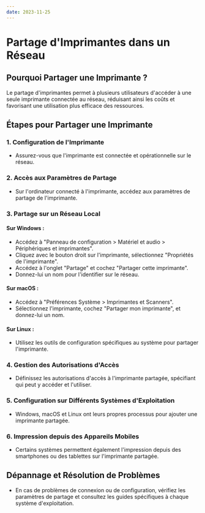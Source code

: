 ```yaml
---
date: 2023-11-25
---
```

# Partage d'Imprimantes dans un Réseau

## Pourquoi Partager une Imprimante ?
Le partage d'imprimantes permet à plusieurs utilisateurs d'accéder à une seule imprimante connectée au réseau, réduisant ainsi les coûts et favorisant une utilisation plus efficace des ressources.

## Étapes pour Partager une Imprimante

### 1. Configuration de l'Imprimante
- Assurez-vous que l'imprimante est connectée et opérationnelle sur le réseau.

### 2. Accès aux Paramètres de Partage
- Sur l'ordinateur connecté à l'imprimante, accédez aux paramètres de partage de l'imprimante.

### 3. Partage sur un Réseau Local
#### Sur Windows :
- Accédez à "Panneau de configuration > Matériel et audio > Périphériques et imprimantes".
- Cliquez avec le bouton droit sur l'imprimante, sélectionnez "Propriétés de l'imprimante".
- Accédez à l'onglet "Partage" et cochez "Partager cette imprimante".
- Donnez-lui un nom pour l'identifier sur le réseau.

#### Sur macOS :
- Accédez à "Préférences Système > Imprimantes et Scanners".
- Sélectionnez l'imprimante, cochez "Partager mon imprimante", et donnez-lui un nom.

#### Sur Linux :
- Utilisez les outils de configuration spécifiques au système pour partager l'imprimante.

### 4. Gestion des Autorisations d'Accès
- Définissez les autorisations d'accès à l'imprimante partagée, spécifiant qui peut y accéder et l'utiliser.

### 5. Configuration sur Différents Systèmes d'Exploitation
- Windows, macOS et Linux ont leurs propres processus pour ajouter une imprimante partagée.

### 6. Impression depuis des Appareils Mobiles
- Certains systèmes permettent également l'impression depuis des smartphones ou des tablettes sur l'imprimante partagée.

## Dépannage et Résolution de Problèmes
- En cas de problèmes de connexion ou de configuration, vérifiez les paramètres de partage et consultez les guides spécifiques à chaque système d'exploitation.

